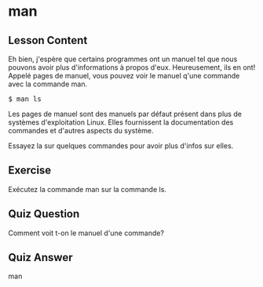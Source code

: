 # man

## Lesson Content

Eh bien, j'espère que certains programmes ont un manuel tel que nous pouvons avoir plus d'informations à propos d'eux. Heureusement, ils en ont! Appelé pages de manuel, vous pouvez voir le manuel q'une commande avec la commande man. 

<pre>$ man ls</pre>

Les pages de manuel sont des manuels par défaut présent dans plus de systèmes d'exploitation Linux. Elles fournissent la documentation des commandes et d'autres aspects du système. 

Essayez la sur quelques commandes pour avoir plus d'infos sur elles.

## Exercise

Exécutez la commande man sur la commande ls.

## Quiz Question

Comment voit t-on le manuel d'une commande?

## Quiz Answer

man